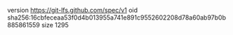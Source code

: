 version https://git-lfs.github.com/spec/v1
oid sha256:16cbfeceaa53f0d4b013955a741e891c9552602208d78a60ab97b0b885861559
size 1295
